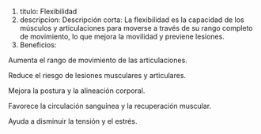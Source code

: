 1. titulo:
Flexibilidad
2. descripcion: 
Descripción corta:
La flexibilidad es la capacidad de los músculos y articulaciones para moverse a través de su rango completo de movimiento, lo que mejora la movilidad y previene lesiones.
3. Beneficios:

Aumenta el rango de movimiento de las articulaciones.

Reduce el riesgo de lesiones musculares y articulares.

Mejora la postura y la alineación corporal.

Favorece la circulación sanguínea y la recuperación muscular.

Ayuda a disminuir la tensión y el estrés.